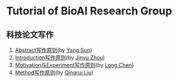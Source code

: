 # Tutorial of BioAI Research Group

## 科技论文写作
1. [Abstract写作原则](/tutorial/0.md)(by [Yang Sun](https://jacklingroup.github.io/author/yang-sun/))
2. [Introduction写作原则](/tutorial/1.md)(by [Jinyu Zhou](https://jacklingroup.github.io/author/jinyu-zhou/))
3. [Motivation与Experiment写作原则](/tutorial/2.md)(by [Long Chen](https://jacklingroup.github.io/author/long-chen/))
4. [Method写作原则](/tutorial/3.md)(by [Qingrui Liu](https://jacklingroup.github.io/author/qingrui-liu/))